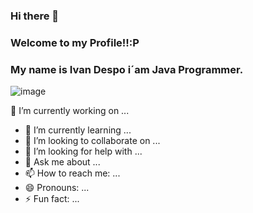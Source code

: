 ### Hi there 👋

### Welcome to my Profile!!:P

### My name is Ivan Despo i´am Java Programmer. ###

![image](https://user-images.githubusercontent.com/69522674/124947135-f7090380-dfe5-11eb-8b13-1fb87b0bfe12.png)


 🔭 I’m currently working on ...
- 🌱 I’m currently learning ...
- 👯 I’m looking to collaborate on ...
- 🤔 I’m looking for help with ...
- 💬 Ask me about ...
- 📫 How to reach me: ...
- 😄 Pronouns: ...
- ⚡ Fun fact: ...


<!--
**soto1989/soto1989** is a ✨ _special_ ✨ repository because its `README.md` (this file) appears on your GitHub profile.

Here are some ideas to get you started:

-
-->
